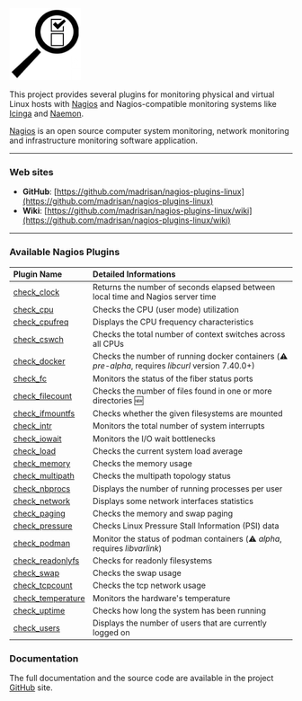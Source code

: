 ![project logo](nagios-plugins-linux-logo-128.png)

This project provides several plugins for monitoring physical and virtual Linux hosts with [Nagios](http://www.nagios.org/) and Nagios-compatible monitoring systems like [Icinga](https://icinga.com/learn/) and [Naemon](https://www.naemon.org/).

[Nagios](http://www.nagios.org/) is an open source computer system monitoring, network monitoring and infrastructure monitoring software application.

---

### Web sites

 * **GitHub**: [https://github.com/madrisan/nagios-plugins-linux](https://github.com/madrisan/nagios-plugins-linux)
 * **Wiki**: [https://github.com/madrisan/nagios-plugins-linux/wiki](https://github.com/madrisan/nagios-plugins-linux/wiki)

---

### Available Nagios Plugins

| Plugin Name        | Detailed Informations   |
|:------------------ |:----------------------- |
|[check_clock]       | Returns the number of seconds elapsed between local time and Nagios server time |
|[check_cpu]         | Checks the CPU (user mode) utilization |
|[check_cpufreq]     | Displays the CPU frequency characteristics |
|[check_cswch]       | Checks the total number of context switches across all CPUs |
|[check_docker]      | Checks the number of running docker containers (:warning: *pre-alpha*, requires *libcurl* version 7.40.0+) |
|[check_fc]          | Monitors the status of the fiber status ports |
|[check_filecount]   | Checks the number of files found in one or more directories :new: |
|[check_ifmountfs]   | Checks whether the given filesystems are mounted |
|[check_intr]        | Monitors the total number of system interrupts |
|[check_iowait]      | Monitors the I/O wait bottlenecks |
|[check_load]        | Checks the current system load average |
|[check_memory]      | Checks the memory usage |
|[check_multipath]   | Checks the multipath topology status |
|[check_nbprocs]     | Displays the number of running processes per user |
|[check_network]     | Displays some network interfaces statistics |
|[check_paging]      | Checks the memory and swap paging |
|[check_pressure]    | Checks Linux Pressure Stall Information (PSI) data |
|[check_podman]      | Monitor the status of podman containers (:warning: *alpha*, requires *libvarlink*) |
|[check_readonlyfs]  | Checks for readonly filesystems |
|[check_swap]        | Checks the swap usage |
|[check_tcpcount]    | Checks the tcp network usage |
|[check_temperature] | Monitors the hardware's temperature |
|[check_uptime]      | Checks how long the system has been running |
|[check_users]       | Displays the number of users that are currently logged on |

### Documentation

The full documentation and the source code are available in the project
[GitHub](https://github.com/madrisan/nagios-plugins-linux) site.

[check_clock]: https://github.com/madrisan/nagios-plugins-linux/wiki/Nagios-Plugin-check_clock
[check_cpu]: https://github.com/madrisan/nagios-plugins-linux/wiki/Nagios-Plugin-check_cpu
[check_cpufreq]: https://github.com/madrisan/nagios-plugins-linux/wiki/Nagios-Plugin-check_cpufreq
[check_cswch]: https://github.com/madrisan/nagios-plugins-linux/wiki/Nagios-Plugin-check_cswch
[check_docker]: https://github.com/madrisan/nagios-plugins-linux/wiki/Nagios-Plugin-check_docker
[check_fc]: https://github.com/madrisan/nagios-plugins-linux/wiki/Nagios-Plugin-check_fc
[check_filecount]: https://github.com/madrisan/nagios-plugins-linux/wiki/Nagios-Plugin-check_filecount
[check_ifmountfs]: https://github.com/madrisan/nagios-plugins-linux/wiki/Nagios-Plugin-check_ifmountfs
[check_intr]: https://github.com/madrisan/nagios-plugins-linux/wiki/Nagios-Plugin-check_intr
[check_iowait]: https://github.com/madrisan/nagios-plugins-linux/wiki/Nagios-Plugin-check_iowait
[check_load]: https://github.com/madrisan/nagios-plugins-linux/wiki/Nagios-Plugin-check_load
[check_memory]: https://github.com/madrisan/nagios-plugins-linux/wiki/Nagios-Plugin-check_memory
[check_multipath]: https://github.com/madrisan/nagios-plugins-linux/wiki/Nagios-Plugin-check_multipath
[check_nbprocs]: https://github.com/madrisan/nagios-plugins-linux/wiki/Nagios-Plugin-check_nbprocs
[check_network]: https://github.com/madrisan/nagios-plugins-linux/wiki/Nagios-Plugin-check_network
[check_paging]: https://github.com/madrisan/nagios-plugins-linux/wiki/Nagios-Plugin-check_paging
[check_podman]: https://github.com/madrisan/nagios-plugins-linux/wiki/Nagios-Plugin-check_podman
[check_pressure]: https://github.com/madrisan/nagios-plugins-linux/wiki/Nagios-Plugin-check_pressure
[check_readonlyfs]: https://github.com/madrisan/nagios-plugins-linux/wiki/Nagios-Plugin-check_readonlyfs
[check_swap]: https://github.com/madrisan/nagios-plugins-linux/wiki/Nagios-Plugin-check_swap
[check_tcpcount]: https://github.com/madrisan/nagios-plugins-linux/wiki/Nagios-Plugin-check_tcpcount
[check_temperature]: https://github.com/madrisan/nagios-plugins-linux/wiki/Nagios-Plugin-check_temperature
[check_uptime]: https://github.com/madrisan/nagios-plugins-linux/wiki/Nagios-Plugin-check_uptime
[check_users]: https://github.com/madrisan/nagios-plugins-linux/wiki/Nagios-Plugin-check_users
